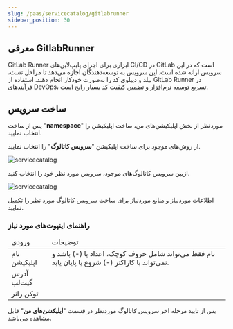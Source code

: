 ```yaml
---
slug: /paas/servicecatalog/gitlabrunner
sidebar_position: 30
---
```

## معرفی GitlabRunner

GitLab Runner ابزاری برای اجرای پایپ‌لاین‌های CI/CD در GitLab است که در این سرویس ارائه شده است. این سرویس به توسعه‌دهندگان اجازه می‌دهد تا مراحل تست، بیلد و دیپلوی کد را به‌صورت خودکار انجام دهند. استفاده از GitLab Runner در فرآیندهای DevOps، تسریع توسعه نرم‌افزار و تضمین کیفیت کد بسیار رایج است.


## ساخت سرویس

پس از ساخت "**namespace**" موردنظر از بخش اپلیکیشن‌های من، ساخت اپلیکیشن را انتخاب نمایید.

از روش‌های موجود برای ساخت اپلیکیشن "**سرویس کاتالوگ**" را انتخاب نمایید.

![servicecatalog](/img/servicecatalog/servicecatalog00.png)

ازبین سرویس کاتالوگ‌های موجود، سرویس مورد نظر خود را انتخاب کنید.

![servicecatalog](/img/servicecatalog/servicecatalog0000.png)

اطلاعات موردنیاز و منابع موردنیاز برای ساخت سرویس کاتالوگ مورد نظر را تکمیل نمایید.

### راهنمای اینپوت‌های مورد نیاز

<table>
    <thead>
        <tr>
            <td>ورودی</td>
            <td>توضیحات</td>
        </tr>
    </thead>
    <tbody>
        <tr>
            <td>نام اپلیکیشن</td>
            <td>نام فقط می‌تواند شامل حروف کوچک، اعداد یا (-) باشد و نمی‌تواند با کاراکتر (-) شروع یا پایان یابد.</td>
        </tr>
        <tr>
            <td>آدرس گیت‌لب</td>
            <td></td>
        </tr>
         <tr>
            <td>توکن رانر</td>
            <td></td>
        </tr>
    </tbody>
</table>


 پس از تایید مرحله اخر سرویس کاتالوگ موردنظر در قسمت "**اپلیکشن‌های من**" قابل مشاهده می‌باشد.
 